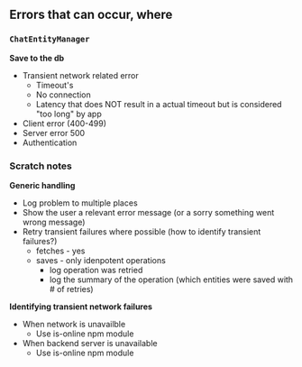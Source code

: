 ## Errors that can occur, where

### `ChatEntityManager`

**Save to the db**

* Transient network related error
    * Timeout's
    * No connection
    * Latency that does NOT result in a actual timeout but is considered "too long" by app
* Client error (400-499)
* Server error 500
* Authentication

### Scratch notes

**Generic handling**

* Log problem to multiple places
* Show the user a relevant error message (or a sorry something went wrong message)
* Retry transient failures where possible (how to identify transient failures?)
    * fetches - yes
    * saves - only idenpotent operations
        * log operation was retried
        * log the summary of the operation (which entities were saved with # of retries)

**Identifying transient network failures**

* When network is unavailble
    * Use is-online npm module
* When backend server is unavailable
    * Use is-online npm module
